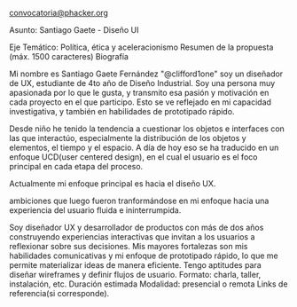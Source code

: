convocatoria@phacker.org

Asunto: Santiago Gaete - Diseño UI

Eje Temático: Política, ética y aceleracionismo
Resumen de la propuesta (máx. 1500 caracteres)
Biografía 

Mi nombre es Santiago Gaete Fernández "@clifford1one" soy un diseñador de UX, estudiante de 4to año de Diseño Industrial. Soy una persona muy apasionada por lo que le gusta, y transmito esa pasión y motivación en cada proyecto en el que participo. Esto se ve reflejado en mi capacidad investigativa, y también en habilidades de prototipado rápido.

Desde niño he tenido la tendencia a cuestionar los objetos e interfaces con las que interactúo, especialmente la distribución de los objetos y elementos, el tiempo y el espacio. A día de hoy eso se ha traducido en un enfoque UCD(user centered design), en el cual el usuario es el foco principal en cada etapa del proceso.  

Actualmente mi enfoque principal es hacia el diseño UX.

ambiciones que luego fueron tranformándose en mi enfoque hacia una experiencia del usuario fluida e ininterrumpida.

 Soy diseñador UX y desarrollador de productos con más de dos años construyendo experiencias interactivas que invitan a los usuarios a reflexionar sobre sus decisiones. Mis mayores fortalezas son mis habilidades comunicativas y mi enfoque de prototipado rápido, lo que me permite materializar ideas de manera eficiente. Tengo aptitudes para diseñar wireframes y definir flujos de usuario. 
Formato: charla, taller, instalación, etc.
Duración estimada
Modalidad: presencial o remota
Links de referencia(si corresponde).